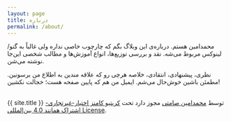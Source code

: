 ```yaml
---
layout: page
title: درباره
permalink: /about/
---
```


محمدامین هستم. درباره‌ی این وبلاگ بگم که چارچوب خاصی نداره ولی غالباً به گنو/لینوکس مربوط می‌شه. نقد و بررسی توزیع‌ها، انواع آموزش‌ها و مطالب شخصی این‌جا نوشته می‌شن.

نظری، پیشنهادی، انتقادی، خلاصه هرچی رو که علاقه مندین به اطلاع من برسونین. مطمئن باشین خوش‌حال می‌شم.
ایمیل من هم که پایین صفحه هست؛ خجالت نکشین!

<br><span xmlns:dct="http://purl.org/dc/terms/" property="dct:title">{{ site.title }}</span> توسط <a xmlns:cc="http://creativecommons.org/ns#" href="http://mamins1376.github.io/weblog/" property="cc:attributionName" rel="cc:attributionURL">محمدامین صامتی</a> مجوز دارد تحت <a rel="license" href="http://creativecommons.org/licenses/by-nc-sa/4.0/deed.fa">کریتیو کامنز اختیار-غیرتجاری-اشتراک همانند 4.0 بین‌المللی License</a>.
